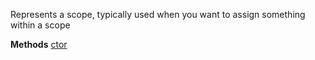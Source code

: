Represents a scope, typically used when you want to assign something within a scope

**Methods**
[ctor](Bifrost.CodeGeneration.JavaScript.Scope.ctor)
